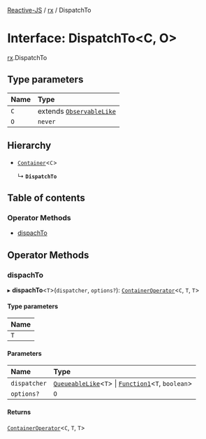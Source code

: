 [Reactive-JS](../README.md) / [rx](../modules/rx.md) / DispatchTo

# Interface: DispatchTo<C, O\>

[rx](../modules/rx.md).DispatchTo

## Type parameters

| Name | Type |
| :------ | :------ |
| `C` | extends [`ObservableLike`](rx.ObservableLike.md) |
| `O` | `never` |

## Hierarchy

- [`Container`](containers.Container.md)<`C`\>

  ↳ **`DispatchTo`**

## Table of contents

### Operator Methods

- [dispachTo](rx.DispatchTo.md#dispachto)

## Operator Methods

### dispachTo

▸ **dispachTo**<`T`\>(`dispatcher`, `options?`): [`ContainerOperator`](../modules/containers.md#containeroperator)<`C`, `T`, `T`\>

#### Type parameters

| Name |
| :------ |
| `T` |

#### Parameters

| Name | Type |
| :------ | :------ |
| `dispatcher` | [`QueueableLike`](util.QueueableLike.md)<`T`\> \| [`Function1`](../modules/functions.md#function1)<`T`, `boolean`\> |
| `options?` | `O` |

#### Returns

[`ContainerOperator`](../modules/containers.md#containeroperator)<`C`, `T`, `T`\>
